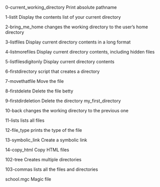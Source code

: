 0-current_working_directory
Print absolute pathname

1-listit
Display the contents list of your current directory

2-bring_me_home
changes the working directory to the user’s home directory

3-listfiles
Display current directory contents in a long format

4-listmorefiles
Display current directory contents, including hidden files

5-listfilesdigitonly
Display current directory contents

6-firstdirectory
script that creates a directory

7-movethatfile
Move the file

8-firstdelete
Delete the file betty

9-firstdirdeletion
Delete the directory my_first_directory

10-back
changes the working directory to the previous one

11-lists
lists all files

12-file_type
prints the type of the file

13-symbolic_link
Create a symbolic link

14-copy_html
Copy HTML files

102-tree
Creates multiple directories

103-commas
lists all the files and directories

school.mgc
Magic file
